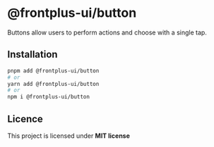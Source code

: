 # @frontplus-ui/button

Buttons allow users to perform actions and choose with a single tap.

## Installation

```sh
pnpm add @frontplus-ui/button
# or
yarn add @frontplus-ui/button
# or
npm i @frontplus-ui/button
```

## Licence

This project is licensed under **MIT license**
